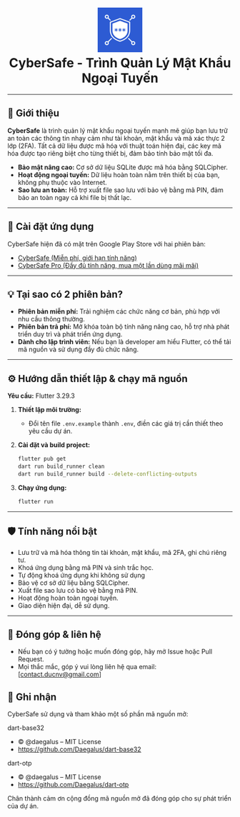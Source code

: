 <h1 align="center">
  <img src="/assets/images/pro_app_logo.png" width="100" alt="CyberSafe Logo">
  <br>
  <b>CyberSafe - Trình Quản Lý Mật Khẩu Ngoại Tuyến</b>
</h1>

---

## 🚀 Giới thiệu

**CyberSafe** là trình quản lý mật khẩu ngoại tuyến mạnh mẽ giúp bạn lưu trữ an toàn các thông tin nhạy cảm như tài khoản, mật khẩu và mã xác thực 2 lớp (2FA). Tất cả dữ liệu được mã hóa với thuật toán hiện đại, các key mã hóa được tạo riêng biệt cho từng thiết bị, đảm bảo tính bảo mật tối đa.

- **Bảo mật nâng cao:** Cơ sở dữ liệu SQLite được mã hóa bằng SQLCipher.
- **Hoạt động ngoại tuyến:** Dữ liệu hoàn toàn nằm trên thiết bị của bạn, không phụ thuộc vào Internet.
- **Sao lưu an toàn:** Hỗ trợ xuất file sao lưu với bảo vệ bằng mã PIN, đảm bảo an toàn ngay cả khi file bị thất lạc.

---

## 📲 Cài đặt ứng dụng

CyberSafe hiện đã có mặt trên Google Play Store với hai phiên bản:

- [CyberSafe (Miễn phí, giới hạn tính năng)](https://play.google.com/store/apps/details?id=com.duc_app_lab_ind.cybersafe_lmt)
- [CyberSafe Pro (Đầy đủ tính năng, mua một lần dùng mãi mãi)](https://play.google.com/store/apps/details?id=com.duc_app_lab_ind.cyber_safe)

---

## 💡 Tại sao có 2 phiên bản?

- **Phiên bản miễn phí:** Trải nghiệm các chức năng cơ bản, phù hợp với nhu cầu thông thường.
- **Phiên bản trả phí:** Mở khóa toàn bộ tính năng nâng cao, hỗ trợ nhà phát triển duy trì và phát triển ứng dụng.
- **Dành cho lập trình viên:** Nếu bạn là developer am hiểu Flutter, có thể tải mã nguồn và sử dụng đầy đủ chức năng.

---

## ⚙️ Hướng dẫn thiết lập & chạy mã nguồn

**Yêu cầu:** Flutter 3.29.3

1. **Thiết lập môi trường:**

   - Đổi tên file `.env.example` thành `.env`, điền các giá trị cần thiết theo yêu cầu dự án.

2. **Cài đặt và build project:**

   ```sh
   flutter pub get
   dart run build_runner clean
   dart run build_runner build --delete-conflicting-outputs
   ```

3. **Chạy ứng dụng:**
   ```sh
   flutter run
   ```

---

## 🛡️ Tính năng nổi bật

- Lưu trữ và mã hóa thông tin tài khoản, mật khẩu, mã 2FA, ghi chú riêng tư.
- Khoá ứng dụng bằng mã PIN và sinh trắc học.
- Tự động khoá ứng dụng khi không sử dụng
- Bảo vệ cơ sở dữ liệu bằng SQLCipher.
- Xuất file sao lưu có bảo vệ bằng mã PIN.
- Hoạt động hoàn toàn ngoại tuyến.
- Giao diện hiện đại, dễ sử dụng.

---

## 🤝 Đóng góp & liên hệ

- Nếu bạn có ý tưởng hoặc muốn đóng góp, hãy mở Issue hoặc Pull Request.
- Mọi thắc mắc, góp ý vui lòng liên hệ qua email: [contact.ducnv@gmail.com]

## 📜 Ghi nhận

CyberSafe sử dụng và tham khảo một số phần mã nguồn mở:

dart-base32

- © @daegalus – MIT License
- https://github.com/Daegalus/dart-base32

dart-otp

- © @daegalus – MIT License
- https://github.com/Daegalus/dart-otp

Chân thành cảm ơn cộng đồng mã nguồn mở đã đóng góp cho sự phát triển của dự án.
